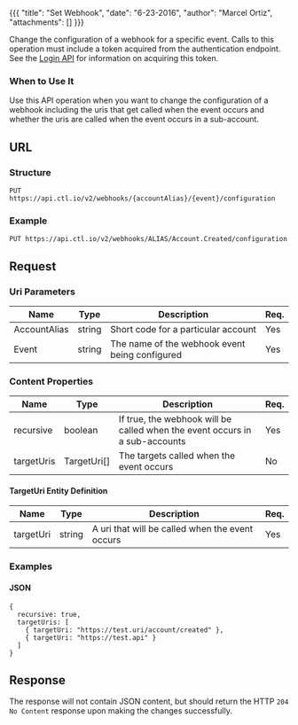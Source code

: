 {{{
  "title": "Set Webhook",
  "date": "6-23-2016",
  "author": "Marcel Ortiz",
  "attachments": []
}}}

Change the configuration of a webhook for a specific event. Calls to this operation must include a token acquired from the authentication endpoint. See the [Login API](../Authentication/login.md) for information on acquiring this token.

### When to Use It

Use this API operation when you want to change the configuration of a webhook including the uris that get called when the event occurs and whether the uris are called when the event occurs in a sub-account.

## URL

### Structure

    PUT https://api.ctl.io/v2/webhooks/{accountAlias}/{event}/configuration

### Example  
    PUT https://api.ctl.io/v2/webhooks/ALIAS/Account.Created/configuration

## Request

### Uri Parameters

| Name | Type | Description | Req. |
| --- | --- | --- | --- |
| AccountAlias | string | Short code for a particular account | Yes |
| Event | string | The name of the webhook event being configured | Yes |

### Content Properties

| Name | Type | Description | Req. |
| --- | --- | --- | --- |
| recursive | boolean | If true, the webhook will be called when the event occurs in a sub-accounts | Yes |
| targetUris | TargetUri[] | The targets called when the event occurs | No |

#### TargetUri Entity Definition

| Name | Type | Description | Req. |
| --- | --- | --- | --- |
| targetUri | string | A uri that will be called when the event occurs | Yes |

### Examples

#### JSON

    {
      recursive: true,
      targetUris: [
        { targetUri: "https://test.uri/account/created" },
        { targetUri: "https://test.api" }
      ]
    }

## Response

The response will not contain JSON content, but should return the HTTP `204 No Content` response upon making the changes successfully.
